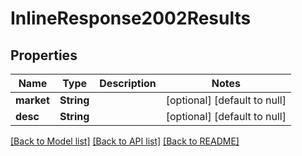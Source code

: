 # InlineResponse2002Results

## Properties
Name | Type | Description | Notes
------------ | ------------- | ------------- | -------------
**market** | **String** |  | [optional] [default to null]
**desc** | **String** |  | [optional] [default to null]

[[Back to Model list]](../README.md#documentation-for-models) [[Back to API list]](../README.md#documentation-for-api-endpoints) [[Back to README]](../README.md)

